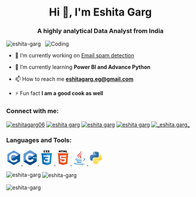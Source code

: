 <h1 align="center">Hi 👋, I'm Eshita Garg</h1>
<h3 align="center">A highly analytical Data Analyst from India</h3>

<img align="right" alt="Coding" width="400" src="https://user-images.githubusercontent.com/59734313/157189039-c09b3e38-9f42-42c0-ab54-14f1574190a7.gif">

<p align="left"> <img src="https://komarev.com/ghpvc/?username=eshita-garg&label=Profile%20views&color=0e75b6&style=flat" alt="eshita-garg" /> </p>

- 🔭 I’m currently working on [Email spam detection](http://localhost:8888/notebooks/Email_spam.ipynb)

- 🌱 I’m currently learning **Power BI and Advance Python**

- 📫 How to reach me **eshitagarg.eg@gmail.com**

- ⚡ Fun fact **I am a good cook as well**

<h3 align="left">Connect with me:</h3>
<p align="left">
<a href="https://twitter.com/eshitagarg06" target="blank"><img align="center" src="https://raw.githubusercontent.com/rahuldkjain/github-profile-readme-generator/master/src/images/icons/Social/twitter.svg" alt="eshitagarg06" height="30" width="40" /></a>
<a href="https://linkedin.com/in/eshita garg" target="blank"><img align="center" src="https://raw.githubusercontent.com/rahuldkjain/github-profile-readme-generator/master/src/images/icons/Social/linked-in-alt.svg" alt="eshita garg" height="30" width="40" /></a>
<a href="https://stackoverflow.com/users/eshita garg" target="blank"><img align="center" src="https://raw.githubusercontent.com/rahuldkjain/github-profile-readme-generator/master/src/images/icons/Social/stack-overflow.svg" alt="eshita garg" height="30" width="40" /></a>
<a href="https://kaggle.com/eshita garg" target="blank"><img align="center" src="https://raw.githubusercontent.com/rahuldkjain/github-profile-readme-generator/master/src/images/icons/Social/kaggle.svg" alt="eshita garg" height="30" width="40" /></a>
<a href="https://instagram.com/_eshita.garg_" target="blank"><img align="center" src="https://raw.githubusercontent.com/rahuldkjain/github-profile-readme-generator/master/src/images/icons/Social/instagram.svg" alt="_eshita.garg_" height="30" width="40" /></a>
</p>

<h3 align="left">Languages and Tools:</h3>
<p align="left"> <a href="https://www.cprogramming.com/" target="_blank" rel="noreferrer"> <img src="https://raw.githubusercontent.com/devicons/devicon/master/icons/c/c-original.svg" alt="c" width="40" height="40"/> </a> <a href="https://www.w3schools.com/cpp/" target="_blank" rel="noreferrer"> <img src="https://raw.githubusercontent.com/devicons/devicon/master/icons/cplusplus/cplusplus-original.svg" alt="cplusplus" width="40" height="40"/> </a> <a href="https://www.w3schools.com/css/" target="_blank" rel="noreferrer"> <img src="https://raw.githubusercontent.com/devicons/devicon/master/icons/css3/css3-original-wordmark.svg" alt="css3" width="40" height="40"/> </a> <a href="https://www.w3.org/html/" target="_blank" rel="noreferrer"> <img src="https://raw.githubusercontent.com/devicons/devicon/master/icons/html5/html5-original-wordmark.svg" alt="html5" width="40" height="40"/> </a> <a href="https://www.java.com" target="_blank" rel="noreferrer"> <img src="https://raw.githubusercontent.com/devicons/devicon/master/icons/java/java-original.svg" alt="java" width="40" height="40"/> </a> <a href="https://www.python.org" target="_blank" rel="noreferrer"> <img src="https://raw.githubusercontent.com/devicons/devicon/master/icons/python/python-original.svg" alt="python" width="40" height="40"/> </a> </p>

<p><img align="left" src="https://github-readme-stats.vercel.app/api/top-langs?username=eshita-garg&show_icons=true&locale=en&layout=compact" alt="eshita-garg" /></p>

<p>&nbsp;<img align="center" src="https://github-readme-stats.vercel.app/api?username=eshita-garg&show_icons=true&locale=en" alt="eshita-garg" /></p>

<p><img align="center" src="https://github-readme-streak-stats.herokuapp.com/?user=eshita-garg&" alt="eshita-garg" /></p>
